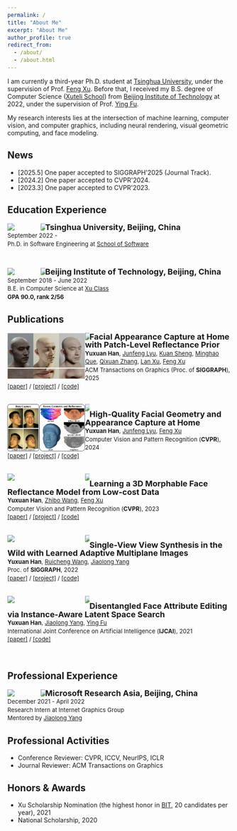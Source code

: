 ```yaml
---
permalink: /
title: "About Me"
excerpt: "About Me"
author_profile: true
redirect_from: 
  - /about/
  - /about.html
---
```


I am currently a third-year Ph.D. student at [Tsinghua University](https://www.tsinghua.edu.cn/en/), under the supervision of Prof. [Feng Xu](http://xufeng.site/).
Before that, I received my B.S. degree of Computer Science ([Xuteli School](https://xuteli.bit.edu.cn/english/index.htm)) from [Beijing Institute of Technology](https://english.bit.edu.cn/) at 2022, under the supervision of Prof. [Ying Fu](https://ying-fu.github.io/).

My research interests lies at the intersection of machine learning, computer vision, and computer graphics, including neural rendering, visual geometric computing, and face modeling.


<!-- ############## -->
<!-- news -->
<!-- ############## -->

News
------
* [2025.5] One paper accepted to SIGGRAPH'2025 (Journal Track).
* [2024.2] One paper accepted to CVPR'2024.
* [2023.3] One paper accepted to CVPR'2023.
<!-- * [2022.5] One paper accepted to SIGGRAPH'2022. -->
<!-- * [2021.5] One paper accepted to IJCAI'2021. -->

<!-- ############## -->
<!-- education -->
<!-- ############## -->

Education Experience
------
<!-- <img style="float: left; width: 15%" src="..\hyximages\edu\BIT.jpeg"> -->
<div>
<img style="float: left; width: 75px" src="../hyximages/edu/THU.jpeg">
<img style="float: left" src="../hyximages/border_row1.png" width="10px">
<p style="line-height:125%">
  <font size="4"><b>Tsinghua University, Beijing, China</b><br></font> 
  <font size="2">September 2022 -  <br></font> 
  <font size="2">Ph.D. in Software Engineering at <a href="https://www.thss.tsinghua.edu.cn/en/">School of Software</a><br></font>
</p>  
</div>

<br>

<div>
<img style="float: left; width: 75px" src="../hyximages/edu/BIT.jpeg">
<img style="float: left" src="../hyximages/border_row1.png" width="10px">
<p style="line-height:125%">
  <font size="4"><b>Beijing Institute of Technology, Beijing, China</b><br></font> 
  <font size="2">September 2018 - June 2022<br></font> 
  <font size="2">B.E. in Computer Science at <a href="https://xuteli.bit.edu.cn/">Xu Class</a><br></font>
  <font size="2"> <b>GPA 90.0, rank 2/56</b> <br></font>
</p>  
</div>


<!-- ############## -->
<!-- publications -->
<!-- ############## -->

<!-- Preprints
------

<div>
  <img style="float: left" src="../hyximages/pub/preprint2312-CoRA.png" width="175px">
</div>
<div>
  <img style="float: left" src="../hyximages/border_row2.png" width="10px">
</div>
<div>
  <p style="line-height:125%">
    <font size="4">
      <b>High-Quality Facial Geometry and Appearance Capture at Home</b>
      <br>
    </font> 
    <font size="2">
      <b>Yuxuan Han</b>, 
      <a href="https://storymy.github.io/">Junfeng Lyu</a>,
      <a href="http://xufeng.site/">Feng Xu</a> 
      <br>
    </font> 
    <font size="2">
      IEEE Conference on Computer Vision and Pattern Recognition (<b>CVPR</b>), 2024
      <br>
    </font> 
    <font size="2">
      <a href="https://arxiv.org/abs/2312.03442">[paper]</a> / 
      <a href="../CoRA/index.html">[project]</a> /
      <a href="https://github.com/yxuhan/CoRA">[code]</a>
    </font>
  </p>
</div>


<br> -->


Publications
------

<div>
  <img style="float: left" src="../hyximages/pub/siggraph25-CoRA++.png" width="175px">
</div>
<div>
  <img style="float: left" src="../hyximages/border_row2.png" width="10px">
</div>
<div>
  <p style="line-height:125%">
    <font size="4">
      <b>	Facial Appearance Capture at Home with Patch-Level Reflectance Prior</b>
      <br>
    </font> 
    <font size="2">
      <b>Yuxuan Han</b>, 
      <a href="https://storymy.github.io/">Junfeng Lyu</a>,
      <a href="https://orcid.org/0009-0005-8065-2475">Kuan Sheng</a>,
      <a href="https://orcid.org/0009-0005-5490-8940">Minghao Que</a>,
      <a href="https://scholar.google.com/citations?user=YvwsqvYAAAAJ&hl=zh-CN">Qixuan Zhang</a>,
      <a href="http://www.xu-lan.com/">Lan Xu</a>,
      <a href="http://xufeng.site/">Feng Xu</a> 
      <br>
    </font> 
    <font size="2">
      ACM Transactions on Graphics (Proc. of <b>SIGGRAPH</b>), 2025
      <br>
    </font> 
    <font size="2">
      <a href="">[paper]</a> / 
      <a href="">[project]</a> /
      <a href="">[code]</a>
    </font>
  </p>
</div>

<br>

<div>
  <img style="float: left" src="../hyximages/pub/preprint2312-CoRA.png" width="175px">
</div>
<div>
  <img style="float: left" src="../hyximages/border_row2.png" width="10px">
</div>
<div>
  <p style="line-height:125%">
    <font size="4">
      <b>High-Quality Facial Geometry and Appearance Capture at Home</b>
      <br>
    </font> 
    <font size="2">
      <b>Yuxuan Han</b>, 
      <a href="https://storymy.github.io/">Junfeng Lyu</a>,
      <a href="http://xufeng.site/">Feng Xu</a> 
      <br>
    </font> 
    <font size="2">
      Computer Vision and Pattern Recognition (<b>CVPR</b>), 2024
      <br>
    </font> 
    <font size="2">
      <a href="https://arxiv.org/abs/2312.03442">[paper]</a> / 
      <a href="../CoRA/index.html">[project]</a> /
      <a href="https://github.com/yxuhan/CoRA">[code]</a>
    </font>
  </p>
</div>

<br>

<div>
  <img style="float: left" src="../hyximages/pub/cvpr23-ReflectanceMM.png" width="175px">
</div>
<div>
  <img style="float: left" src="../hyximages/border_row2.png" width="10px">
</div>
<div>
  <p style="line-height:125%">
    <font size="4">
      <b>Learning a 3D Morphable Face Reflectance Model from Low-cost Data</b>
      <br>
    </font> 
    <font size="2">
      <b>Yuxuan Han</b>, 
      <a href="https://sireer.github.io/">Zhibo Wang</a>,
      <a href="http://xufeng.site/">Feng Xu</a> 
      <br>
    </font> 
    <font size="2">
      Computer Vision and Pattern Recognition (<b>CVPR</b>), 2023 
      <br>
    </font> 
    <font size="2">
      <a href="https://arxiv.org/abs/2303.11686">[paper]</a> / 
      <a href="../ReflectanceMM/index.html">[project]</a> /
      <a href="https://github.com/yxuhan/ReflectanceMM">[code]</a>
    </font>
  </p>
</div>

<br>

<div>
  <img style="float: left" src="../hyximages/pub/siggraph22-AdaMPI.gif" width="175px">
</div>
<div>
  <img style="float: left" src="../hyximages/border_row2.png" width="10px">
</div>
<div>
  <p style="line-height:125%">
    <font size="4">
      <b>Single-View View Synthesis in the Wild with Learned Adaptive Multiplane Images</b>
      <br>
    </font> 
    <font size="2">
      <b>Yuxuan Han</b>, 
      <a href="https://github.com/EasternJournalist">Ruicheng Wang</a>,
      <a href="http://jlyang.org/">Jiaolong Yang</a> 
      <br>
    </font> 
    <font size="2">
      Proc. of <b>SIGGRAPH</b>, 2022 
      <br>
    </font> 
    <font size="2">
      <a href="https://arxiv.org/abs/2205.11733">[paper]</a> / 
      <a href="../AdaMPI/index.html">[project]</a> /
      <a href="https://github.com/yxuhan/AdaMPI">[code]</a>
    </font>
  </p>
</div>

<br>

<div>
  <img style="float: left" src="../hyximages/pub/ijcai21-IALS.png" width="175px">
</div>
<div>
  <img style="float: left" src="../hyximages/border_row2.png" width="10px">
</div>
<div>
  <p style="line-height:125%">
    <font size="4">
      <b>Disentangled Face Attribute Editing via Instance-Aware Latent Space Search</b>
      <br>
    </font> 
    <font size="2">
      <b>Yuxuan Han</b>, 
      <a href="http://jlyang.org/">Jiaolong Yang</a>, 
      <a href="https://ying-fu.github.io/">Ying Fu</a>
      <br>
    </font> 
    <font size="2">
      International Joint Conference on Artificial Intelligence (<b>IJCAI</b>), 2021 
      <br>
    </font> 
    <font size="2">
      <a href="https://arxiv.org/abs/2105.12660">[paper]</a> / 
      <a href="https://github.com/yxuhan/IALS">[code]</a>
    </font>
  </p>
</div>

<br>

<!-- **** -->

Professional Experience
------
<div>
<img style="float: left; width: 75px" src="../hyximages/prof/Microsoft.png">
<img style="float: left" src="../hyximages/border_row1.png" width="10px">
<p style="line-height:125%">
  <font size="4"><b>Microsoft Research Asia, Beijing, China</b><br></font> 
  <font size="2">December 2021 - April 2022<br></font> 
  <font size="2">Research Intern at Internet Graphics Group<br></font>
  <font size="2"> Mentored by <a href="http://jlyang.org/">Jiaolong Yang</a></font>
</p>  
</div>

Professional Activities
------
* Conference Reviewer: CVPR, ICCV, NeurIPS, ICLR
* Journal Reviewer: ACM Transactions on Graphics

<!-- ############## -->
<!-- honors and awards -->
<!-- ############## -->

Honors & Awards
------
* Xu Scholarship Nomination (the highest honor in [BIT](https://english.bit.edu.cn/), 20 candidates per year), 2021
* National Scholarship, 2020


<!-- ############## -->
<!-- visit map -->
<!-- ############## -->


<!-- <script type="text/javascript" id="clustrmaps" src="//clustrmaps.com/map_v2.js?d=Fch6zw-5NWNC1a84KykNSk5ZiFnS_zW_YGiC2lsOlfI&cl=ffffff&w=a"></script> -->
